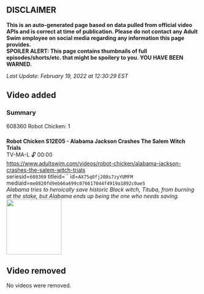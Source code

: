 ## DISCLAIMER
**This is an auto-generated page based on data pulled from official video APIs and is correct at time of publication. Please do not contact any Adult Swim employee on social media regarding any information this page provides.**  
**SPOILER ALERT: This page contains thumbnails of full episodes/shorts/etc. that might be spoilery to you. YOU HAVE BEEN WARNED.**  

_Last Update: February 19, 2022 at 12:30:29 EST_
## Video added
### Summary
608360 Robot Chicken: 1  
### 
**Robot Chicken S12E05 - Alabama Jackson Crashes The Salem Witch Trials**  
TV-MA-L 🔓 00:00  
https://www.adultswim.com/videos/robot-chicken/alabama-jackson-crashes-the-salem-witch-trials  
seriesid=`608360` titleid=`` id=`AX75q0fj208s7zyYUMFM` mediaid=`me0820fd9eb66a699c076617044f4919a1892c0ae5`  
_Alabama tries to heroically save historic Black witch, Tituba, from burning at the stake, but Alabama ends up being the one who needs saving._  
<a href="https://media.cdn.adultswim.com/uploads/20220215/thumbnails/2_222151441313-AlabamaJackson_AJ006.png"><img src="https://media.cdn.adultswim.com/uploads/20220215/thumbnails/2_222151441313-AlabamaJackson_AJ006.png" height="144px" /></a>
## Video removed
No videos were removed.  
